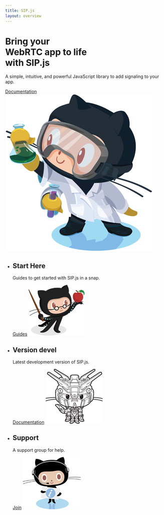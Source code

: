 ```yaml
---
title: SIP.js
layout: overview
---
```


<div class="wrapper feature">
  <h1>Bring your<br/>WebRTC app to life<br/> with SIP.js</h1>
  <p class="intro">A simple, intuitive, and powerful JavaScript library to add signaling to your app.</p>
  <a href="/api/" class="button">Documentation</a>
  <img src="/shared/images/labtocat.png" class="labtocat" />
</div>

<div class="full-width-divider">
  <ul class="wrapper highlights">
    <li>
      <h2>Start Here</h2>
      <p>Guides to get started with SIP.js in a snap.</p>
      <a href="/guides/" class="button-secondary">Guides</a>
      <img class="octocat professorcat" src="/shared/images/professorcat.png" />
    </li>
    <li>
      <h2>Version devel</h2>
      <p>Latest development version of SIP.js.</p>
      <a href="/api/devel/" class="button-secondary">Documentation</a>
      <img class="octocat" src="/shared/images/gundamcat-small.png" />
    </li>
    <li>
      <h2>Support</h2>
      <p>A support group for help.</p>
      <a href="https://groups.google.com/forum/#!forum/sip_js" class="button-secondary">Join</a>
      <img class="octocat" src="/shared/images/supportocat.png" />
    </li>
  </ul>
</div>

